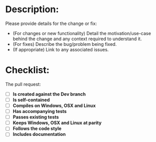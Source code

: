 # Description:

Please provide details for the change or fix:
 - (For changes or new functionality) Detail the motivation/use-case behind the change and any context required to understand it.
 - (For fixes) Describe the bug/problem being fixed.
 - (If appropriate) Link to any associated issues.

# Checklist:

The pull request:
- [ ] **Is created against the Dev branch**
- [ ] **Is self-contained**
- [ ] **Compiles on Windows, OSX and Linux**
- [ ] **Has accompanying tests**
- [ ] **Passes existing tests**
- [ ] **Keeps Windows, OSX and Linux at parity**
- [ ] **Follows the code style**
- [ ] **Includes documentation**
